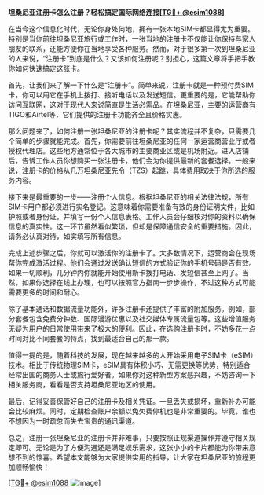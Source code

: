 **坦桑尼亚注册卡怎么注册？轻松搞定国际网络连接[[TG💪+ @esim1088](https://t.me/s/esim1088)]**

在当今这个信息化时代，无论你身处何地，拥有一张本地SIM卡都显得尤为重要。特别是当你前往坦桑尼亚旅行或工作时，一张当地的注册卡不仅能让你保持与家人朋友的联系，还能方便你在当地享受各种服务。然而，对于很多第一次到坦桑尼亚的人来说，“注册卡”到底是什么？又该如何注册呢？别担心，这篇文章将手把手教你如何快速搞定这张卡。

首先，让我们来了解一下什么是“注册卡”。简单来说，注册卡就是一种预付费SIM卡，你可以用它在手机上拨打、接听电话以及发送短信。更重要的是，它能帮助你访问互联网，这对于现代人来说简直是生活必需品。在坦桑尼亚，主要的运营商有TIGO和Airtel等，它们提供的注册卡功能齐全且价格实惠。

那么问题来了，如何注册一张坦桑尼亚的注册卡呢？其实流程并不复杂，只需要几个简单的步骤就能完成。首先，你需要前往坦桑尼亚的任何一家运营商营业厅或者授权代理店。这些地方通常位于各大城市的主要商业区或是机场附近。进入店铺后，告诉工作人员你想购买一张注册卡，他们会为你提供最新的套餐选择。一般来说，注册卡的价格从几万坦桑尼亚先令（TZS）起跳，具体费用取决于你所选的服务内容。

接下来是最重要的一步——注册个人信息。根据坦桑尼亚的相关法律法规，所有SIM卡用户都必须进行实名登记。这意味着你需要准备有效的身份证明文件，比如护照或者身份证，并填写一份个人信息表格。工作人员会仔细核对你的资料以确保信息的真实性。这一环节虽然看似繁琐，但却是保障通信安全的重要措施。因此，请务必认真对待，如实填写所有信息。

完成上述步骤之后，你就可以激活你的注册卡了。大多数情况下，运营商会在现场帮你完成激活过程。他们会通过发送确认短信的方式验证你的手机号码是否有效。如果一切顺利，几分钟内你就能开始使用新卡拨打电话、发短信甚至上网了。当然，如果你选择在线上办理，也可以按照官方指南一步步操作，不过这种方式可能需要更多的时间和耐心。

除了基本通话和数据流量功能外，许多注册卡还提供了丰富的附加服务。例如，部分套餐包含免费分钟数、国际漫游优惠以及社交媒体专属流量包等。这些增值服务无疑为用户的日常使用带来了极大的便利。因此，在选购注册卡时，不妨多花一点时间对比不同套餐的特点，找到最适合自己的那一款。

值得一提的是，随着科技的发展，现在越来越多的人开始采用电子SIM卡（eSIM）技术。相比于传统物理SIM卡，eSIM具有体积小巧、无需更换等优势，特别适合经常出国的商务人士或旅行爱好者。如果你对这种新型方案感兴趣，不妨咨询一下相关服务商，看看是否支持坦桑尼亚地区的使用。

最后，记得妥善保管好自己的注册卡及相关凭证。一旦丢失或损坏，重新补办可能会比较麻烦。同时，定期检查账户余额以免欠费停机也是非常重要的。毕竟，谁也不想因为一时疏忽而失去宝贵的通讯渠道。

总之，注册一张坦桑尼亚的注册卡并非难事，只要按照正规渠道操作并遵守相关规定即可。无论是为了方便沟通还是满足娱乐需求，这张小小的卡片都能为你带来意想不到的惊喜。希望本文能够为大家提供实用的指导，让大家在坦桑尼亚的旅程更加顺畅愉快！

[[TG💪+ @esim1088](https://t.me/s/esim1088) ![Image](https://i.postimg.cc/4NQfJmqS/Snipaste-2025-05-13-00-14-12.png)]